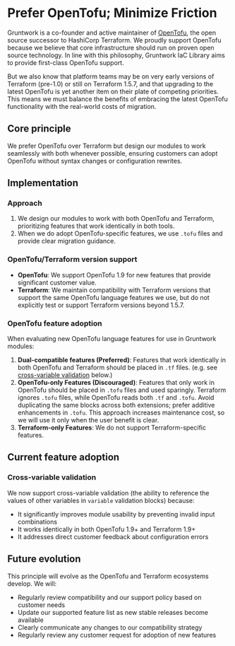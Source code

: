 # Prefer OpenTofu; Minimize Friction

Gruntwork is a co-founder and active maintainer of [OpenTofu](https://opentofu.org/), the open source successor to HashiCorp Terraform. We proudly support OpenTofu because we believe that core infrastructure should run on proven open source technology. In line with this philosophy, Gruntwork IaC Library aims to provide first-class OpenTofu support.

But we also know that platform teams may be on very early versions of Terraform (pre-1.0) or still on Terraform 1.5.7, and that upgrading to the latest OpenTofu is yet another item on their plate of competing priorities. This means we must balance the benefits of embracing the latest OpenTofu functionality with the real-world costs of migration.
 
## Core principle

We prefer OpenTofu over Terraform but design our modules to work seamlessly with both whenever possible, ensuring customers can adopt OpenTofu without syntax changes or configuration rewrites.

## Implementation

### Approach

1. We design our modules to work with both OpenTofu and Terraform, prioritizing features that work identically in both tools.
2. When we do adopt OpenTofu-specific features, we use `.tofu` files and provide clear migration guidance.

### OpenTofu/Terraform version support

- **OpenTofu**: We support OpenTofu 1.9 for new features that provide significant customer value.
- **Terraform**: We maintain compatibility with Terraform versions that support the same OpenTofu language features we use, but do not explicitly test or support Terraform versions beyond 1.5.7.

### OpenTofu feature adoption

When evaluating new OpenTofu language features for use in Gruntwork modules:

1. **Dual-compatible features (Preferred)**: Features that work identically in both OpenTofu and Terraform should be placed in `.tf` files. (e.g. see [cross-variable validation](#cross-variable-validation) below.)
2. **OpenTofu-only Features (Discouraged)**: Features that only work in OpenTofu should be placed in `.tofu` files and used sparingly. Terraform ignores `.tofu` files, while OpenTofu reads both `.tf` and `.tofu`. Avoid duplicating the same blocks across both extensions; prefer additive enhancements in `.tofu`. This approach increases maintenance cost, so we will use it only when the user benefit is clear.
3. **Terraform-only Features**: We do not support Terraform-specific features.

## Current feature adoption

### Cross-variable validation

We now support cross-variable validation (the ability to reference the values of other variables in `variable` validation blocks) because:
- It significantly improves module usability by preventing invalid input combinations
- It works identically in both OpenTofu 1.9+ and Terraform 1.9+
- It addresses direct customer feedback about configuration errors

## Future evolution

This principle will evolve as the OpenTofu and Terraform ecosystems develop. We will:
- Regularly review compatibility and our support policy based on customer needs
- Update our supported feature list as new stable releases become available
- Clearly communicate any changes to our compatibility strategy
- Regularly review any customer request for adoption of new features